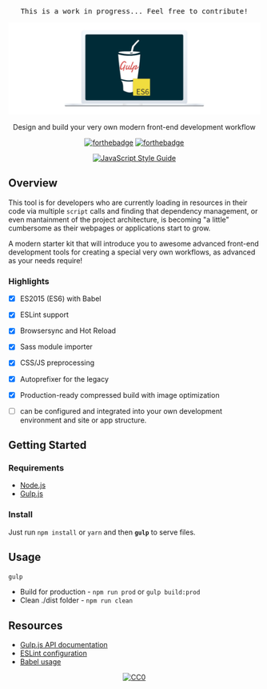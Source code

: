 <pre align="center">This is a work in progress... Feel free to contribute!</pre>

<div align="center">
  <img width="800" src="./src/img/header.png" alt="gulpflow" />
  <p>Design and build your very own modern front-end development workflow</p>
</div>

<div align="center">

[![forthebadge](http://forthebadge.com/images/badges/uses-js.svg)](https://gulpjs.com)
[![forthebadge](http://forthebadge.com/images/badges/60-percent-of-the-time-works-every-time.svg)](http://www.whoisjorge.me)

[![JavaScript Style Guide](https://cdn.rawgit.com/standard/standard/master/badge.svg)](https://github.com/standard/standard)

</div>


## Overview

This tool is for developers who are currently loading in resources in their code via multiple `script` calls and finding that dependency management, or even mantainment of the project architecture, is becoming "a little" cumbersome as their webpages or applications start to grow.

A modern starter kit that will introduce you to awesome advanced front-end development tools for creating a special very own workflows, as advanced as your needs require!

### Highlights

- [X] ES2015 (ES6) with Babel
- [X] ESLint support
- [X] Browsersync and Hot Reload
- [X] Sass module importer
- [X] CSS/JS preprocessing
- [X] Autoprefixer for the legacy
- [X] Production-ready compressed build with image optimization
- [ ] can be configured and integrated into your own development environment and site or app structure.


## Getting Started


### Requirements

- [Node.js](nodejs.org)
- [Gulp.js](gulpjs.com)

### Install

Just run `npm install` or `yarn` and then <code>**gulp**</code> to serve files.


## Usage

`gulp`
- Build for production - `npm run prod` or `gulp build:prod`
- Clean ./dist folder - `npm run clean`




## Resources

- [Gulp.js API documentation](https://github.com/gulpjs/gulp/blob/master/docs/API.md)
- [ESLint configuration](http://eslint.org/docs/user-guide/configuring)
- [Babel usage](https://babeljs.io/)


<!-- License -->
<div align="center"><a href="/LICENSE"><img src="http://mirrors.creativecommons.org/presskit/buttons/88x31/svg/cc-zero.svg" alt="CC0" /></a></div>
<!-- End -->